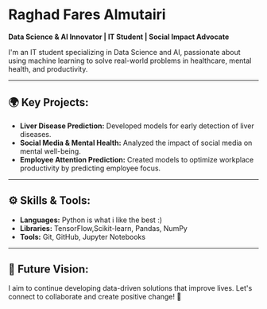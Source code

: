 

# **Raghad Fares Almutairi**  
**Data Science & AI Innovator | IT Student | Social Impact Advocate**

I'm an IT student specializing in Data Science and AI, passionate about using machine learning to solve real-world problems in healthcare, mental health, and productivity.

---

## 🌍 **Key Projects:**
- **Liver Disease Prediction:** Developed models for early detection of liver diseases.
- **Social Media & Mental Health:** Analyzed the impact of social media on mental well-being.
- **Employee Attention Prediction:** Created models to optimize workplace productivity by predicting employee focus.

---

## ⚙️ **Skills & Tools:**
- **Languages:** Python is what i like the best :)
- **Libraries:** TensorFlow,Scikit-learn, Pandas, NumPy  
- **Tools:** Git, GitHub, Jupyter Notebooks

---

## 🚀 **Future Vision:**  
I aim to continue developing data-driven solutions that improve lives. Let's connect to collaborate and create positive change! 🤝
